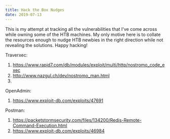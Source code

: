 ```yaml
---
title: Hack the Box Nudges
date: 2019-07-13
---
```


This is my attempt at tracking all the vulnerabilities that I've come across while owning some of the HTB machines.
My only motive here is to collate the resources enough to nudge HTB newbies in the right direction while not revealing the solutions. Happy hacking!

Traverxec:
1. <a href = "https://www.rapid7.com/db/modules/exploit/multi/http/nostromo_code_exec" target="_blank">https://www.rapid7.com/db/modules/exploit/multi/http/nostromo_code_exec</a>
2. <a href = "http://www.nazgul.ch/dev/nostromo_man.html" target="_blank">http://www.nazgul.ch/dev/nostromo_man.html</a>
3. 

OpenAdmin:
1. <a href = "https://www.exploit-db.com/exploits/47691" target="_blank">https://www.exploit-db.com/exploits/47691</a>

Postman:
1. <a href = "https://packetstormsecurity.com/files/134200/Redis-Remote-Command-Execution.html" target="_blank">https://packetstormsecurity.com/files/134200/Redis-Remote-Command-Execution.html</a>
2. <a href = "https://www.exploit-db.com/exploits/46984" target="_blank">https://www.exploit-db.com/exploits/46984</a>
